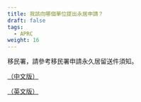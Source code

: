 ```yaml
---
title: 我該向哪個單位提出永居申請？
draft: false
tags:
  - APRC
weight: 16
---
```

移民署，請參考移民署申請永久居留送件須知。

[（中文版）](https://bit.ly/3iBu3xo "至中文版申請永久居留網頁")

[（英文版）](https://bit.ly/3s5dLA0 "至英文版申請永久居留網頁")